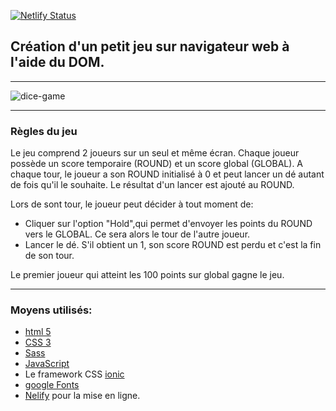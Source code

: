 [![Netlify Status](https://api.netlify.com/api/v1/badges/bc68f9f5-1aa3-4dc4-a1ac-2ff2682d59c2/deploy-status)](https://app.netlify.com/sites/dice-game-100/deploys)

## Création d'un petit jeu sur navigateur web à l'aide du DOM.

---

![dice-game](https://user-images.githubusercontent.com/44428775/111074974-ed630980-84e5-11eb-8253-fa3f90d9e88c.gif)

---

### Règles du jeu
Le jeu comprend 2 joueurs sur un seul et même écran.
Chaque joueur possède un score temporaire (ROUND) et un score global (GLOBAL).
A chaque tour, le joueur a son ROUND initialisé à 0 et peut lancer un dé autant de fois qu'il le souhaite. Le résultat d'un lancer est ajouté au ROUND.

Lors de sont tour, le joueur peut décider à tout moment de: 
- Cliquer sur l'option "Hold",qui permet d'envoyer les points du ROUND vers le GLOBAL. Ce sera alors le tour de l'autre joueur.
- Lancer le dé. S'il obtient un 1, son score ROUND est perdu et c'est la fin de son tour.

Le premier joueur qui atteint les 100 points sur global gagne le jeu.

---

### Moyens utilisés: 

- [html 5](https://developer.mozilla.org/fr/docs/Web/HTML)
- [CSS 3](https://developer.mozilla.org/fr/docs/Web/CSS)
- [Sass](https://sass-lang.com/)
- [JavaScript](https://developer.mozilla.org/fr/docs/Web/JavaScript)
- Le framework CSS [ionic](https://ionicframework.com/docs/intro/cdn)
- [google Fonts](https://fonts.google.com/?query=lato)
- [Nelify](https://www.netlify.com/) pour la mise en ligne.